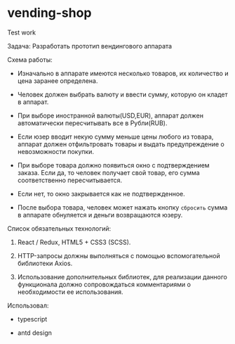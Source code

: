 # vending-shop
Test work

Задача: Разработать прототип вендингового аппарата

Схема работы:

+ Изначально в аппарате имеются несколько товаров, их количество и цена заранее определена.

+ Человек должен выбрать валюту и ввести сумму, которую он кладет в аппарат.

+ При выборе иностранной валюты(USD,EUR), аппарат должен автоматически пересчитывать все в Рубли(RUB).

+ Если юзер вводит некую сумму меньше цены любого из товара, аппарат должен отфильтровать товары и выдать предупреждение о невозможности покупки.

+ При выборе товара должно появиться окно с подтверждением заказа. Если да, то человек получает свой товар, его сумма соответственно пересчитывается.

+ Если нет, то окно закрывается как не подтвержденное.

+ После выбора товара, человек может нажать кнопку `сбросить` сумма в аппарате обнуляется и деньги возвращаются юзеру.

Список обязательных технологий:

 1. React / Redux, HTML5 + CSS3 (SCSS).

 2. HTTP-запросы должны выполняться с помощью вспомогательной библиотеки Axios.
 
 3. Использование дополнительных библиотек, для реализации данного функционала должно сопровождаться комментариями о необходимости ее использования.

Использовал:

- typescript

- antd design